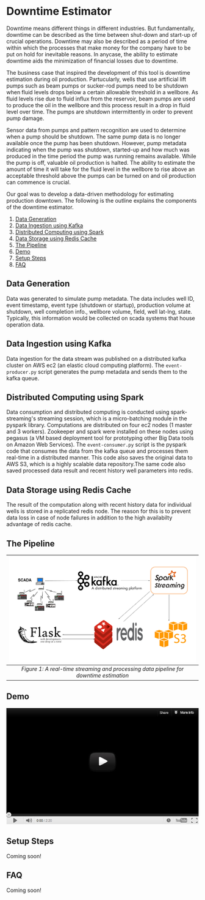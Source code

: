 # Downtime Estimator

Downtime means different things in different industries. But fundamentally, downtime can be described as the time between shut-down and start-up of crucial operations. Downtime may also be described as a period of time within which the processes that make money for the company have to be put on hold for inevitable reasons. In anycase, the ability to estimate downtime aids the minimization of financial losses due to downtime.

The business case that inspired the development of this tool is downtime estimation during oil production. Partucularly, wells that use artificial lift pumps such as beam pumps or sucker-rod pumps need to be shutdown when fluid levels drops below a certain allowable threshold in a wellbore. As fluid levels rise due to fluid influx from the reservoir, beam pumps are used to produce the oil in the wellbore and this process result in a drop in fluid level over time. The pumps are shutdown intermittently in order to prevent pump damage. 

Sensor data from pumps and pattern recognition are used to determine when a pump should be shutdown. The same pump data is no longer available once the pump has been shutdown. However, pump metadata indicating when the pump was shutdown, started-up and how much was produced in the time period the pump was running remains available. While the pump is off, valuable oil production is halted. The ability to estimate the amount of time it will take for the fluid level in the wellbore to rise above an acceptable threshold above the pumps can be turned on and oil production can commence is crucial. 

Our goal was to develop a data-driven methodology for estimating production downtown. The following is the outline explains the components of the downtime estimator.

1. [Data Generation](README.md#data-generation)
2. [Data Ingestion using Kafka](README.md#data-ingestion-using-kafka)
3. [Distributed Computing using Spark](README.md#distributed-computing-using-spark)
4. [Data Storage using Redis Cache](README.md#data-storage-using-redis-cache)
5. [The Pipeline](README.md#the-pipeline)
6. [Demo](README.md#demo)
7. [Setup Steps](README.md#setup-steps)
8. [FAQ](README.md#faq)

## Data Generation
Data was generated to simulate pump metadata. The data includes well ID, event timestamp, event type (shutdown or startup), production volume at shutdown, well completion info., wellbore volume, field, well lat-lng, state. Typically, this information would be collected on scada systems that house operation data. 

## Data Ingestion using Kafka
Data ingestion for the data stream was published on a distributed kafka cluster on AWS ec2 (an elastic cloud computing platform). The `event-producer.py` script generates the pump metadata and sends them to the kafka queue.

## Distributed Computing using Spark
Data consumption and distributed computing is conducted using spark-streaming's streaming session, which is a micro-batching module in the pyspark library. Computations are distributed on four ec2 nodes (1 master and 3 workers). Zookeeper and spark were installed on these nodes using pegasus (a VM based deployment tool for prototyping other Big Data tools on Amazon Web Services). The `event-consumer.py` script is the pyspark code that consumes the data from the kafka queue and processes them real-time in a distributed manner. This code also saves the original data to AWS S3, which is a highly scalable data repository.The same code also saved processed data result and recent history well parameters into redis. 

## Data Storage using Redis Cache
The result of the computation along with recent history data for individual wells is stored in a replicated redis node. The reason for this is to prevent data loss in case of node failures in addition to the high availabilty advantage of redis cache. 

## The Pipeline
| ![Figure 1](./images/Streaming_Pipeline.png) | 
|:--:| 
| *Figure 1: A real-time streaming and processing data pipeline for downtime estimation* |

## Demo
[![Watch the video](./images/youtube-vid.jpg)](https://youtu.be/QoT7N33Ha1M)

## Setup Steps
Coming soon!

## FAQ
Coming soon!

